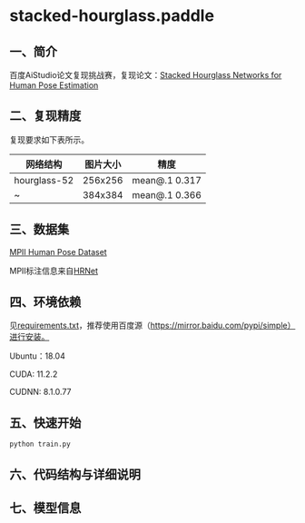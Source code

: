 # stacked-hourglass.paddle         

## 一、简介

百度AiStudio论文复现挑战赛，复现论文：[Stacked Hourglass Networks for Human Pose Estimation](https://arxiv.org/abs/1603.06937)

## 二、复现精度

复现要求如下表所示。

|  网络结构    |  图片大小 |  精度         |
|--------------|-----------|---------------|
| hourglass-52 | 256x256   | mean@.1 0.317 |
| ~            | 384x384   | mean@.1 0.366 |

## 三、数据集

[MPII Human Pose Dataset](http://human-pose.mpi-inf.mpg.de/#download)

MPII标注信息来自[HRNet](https://github.com/leoxiaobin/deep-high-resolution-net.pytorch)

## 四、环境依赖

见[requirements.txt](requirements.txt)，推荐使用百度源（https://mirror.baidu.com/pypi/simple）进行安装。

Ubuntu：18.04

CUDA: 11.2.2

CUDNN: 8.1.0.77

## 五、快速开始

`python train.py`

## 六、代码结构与详细说明

## 七、模型信息


